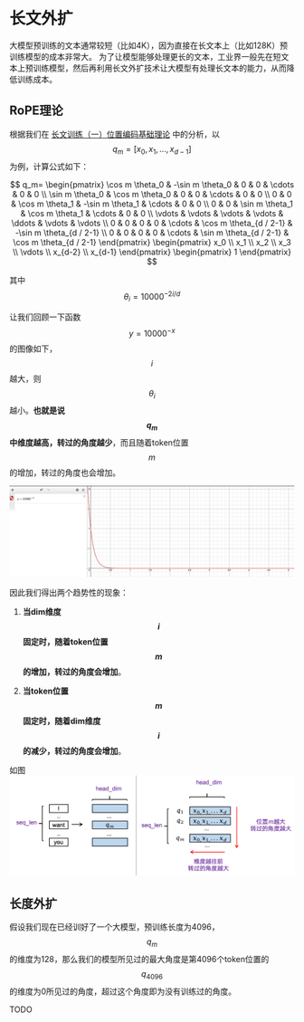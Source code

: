 # 长文外扩

大模型预训练的文本通常较短（比如4K），因为直接在长文本上（比如128K）预训练模型的成本非常大。
为了让模型能够处理更长的文本，工业界一般先在短文本上预训练模型，然后再利用长文外扩技术让大模型有处理长文本的能力，从而降低训练成本。

## RoPE理论

根据我们在 [长文训练（一）位置编码基础理论](https://zhuanlan.zhihu.com/p/1933621399240569735) 中的分析，以
$$q_m=[x_0, x_1, \ldots, x_{d-1}]$$
为例，计算公式如下：

$$
q_m=
\begin{pmatrix}
\cos m \theta_0 & -\sin m \theta_0 & 0 & 0 & \cdots & 0 & 0 \\
\sin m \theta_0 & \cos m \theta_0 & 0 & 0 & \cdots & 0 & 0 \\
0 & 0 & \cos m \theta_1 & -\sin m \theta_1 & \cdots & 0 & 0 \\
0 & 0 & \sin m \theta_1 & \cos m \theta_1 & \cdots & 0 & 0 \\
\vdots & \vdots & \vdots & \vdots & \ddots & \vdots & \vdots \\
0 & 0 & 0 & 0 & \cdots & \cos m \theta_{d / 2-1} & -\sin m \theta_{d / 2-1} \\
0 & 0 & 0 & 0 & \cdots & \sin m \theta_{d / 2-1} & \cos m \theta_{d / 2-1}
\end{pmatrix}
\begin{pmatrix}
x_0 \\
x_1 \\
x_2 \\
x_3 \\
\vdots \\
x_{d-2} \\
x_{d-1}
\end{pmatrix}
\begin{pmatrix}
1
\end{pmatrix}
$$

其中
$$\theta_i = 10000^{-2i/d}$$

让我们回顾一下函数
$$y = 10000^{-x}$$
的图像如下，
$$i$$
越大，则
$$\theta_i$$
越小。**也就是说
$$q_m$$
中维度越高，转过的角度越少**，而且随着token位置
$$m$$
的增加，转过的角度也会增加。

![img](https://github.com/monster119120/Industrial_LLM_tutorial/raw/main/2_training/algo/long_context/theta_formula.png)


因此我们得出两个趋势性的现象：
1. **当dim维度
$$i$$
固定时，随着token位置
$$m$$
的增加，转过的角度会增加**。

2. **当token位置
$$m$$
固定时，随着dim维度
$$i$$
的减少，转过的角度会增加**。

如图
![img](https://github.com/monster119120/Industrial_LLM_tutorial/raw/main/2_training/algo/long_context/theta_trends.png)

## 长度外扩

假设我们现在已经训好了一个大模型，预训练长度为4096，
$$q_m$$
的维度为128，那么我们的模型所见过的最大角度是第4096个token位置的
$$q_{4096}$$
的维度为0所见过的角度，超过这个角度即为没有训练过的角度。

TODO